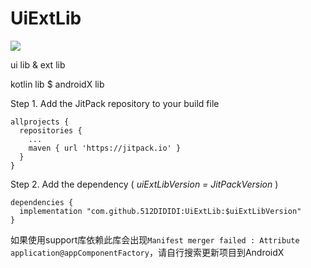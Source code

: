 # UiExtLib

[![](https://jitpack.io/v/512DIDIDI/UiExtLib.svg)](https://jitpack.io/#512DIDIDI/UiExtLib)

ui lib & ext lib 

kotlin lib $ androidX lib

Step 1. Add the JitPack repository to your build file

    allprojects {
      repositories {
        ...
        maven { url 'https://jitpack.io' }
      }
    }
Step 2. Add the dependency ( *uiExtLibVersion = JitPackVersion* ) 

    dependencies {
      implementation "com.github.512DIDIDI:UiExtLib:$uiExtLibVersion"
    }
    
如果使用support库依赖此库会出现`Manifest merger failed : Attribute application@appComponentFactory`，请自行搜索更新项目到AndroidX

